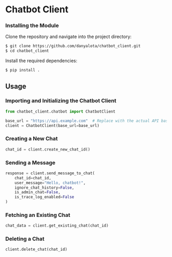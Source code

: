 # Chatbot Client

### Installing the Module

Clone the repository and navigate into the project directory:

```bash
$ git clone https://github.com/danyalota/chatbot_client.git
$ cd chatbot_client
```

Install the required dependencies:

```bash
$ pip install .
```

## Usage

### Importing and Initializing the Chatbot Client

```python
from chatbot_client.chatbot import ChatbotClient

base_url = "https://api.example.com"  # Replace with the actual API base URL
client = ChatbotClient(base_url=base_url)
```

### Creating a New Chat

```python
chat_id = client.create_new_chat_id()
```

### Sending a Message

```python
response = client.send_message_to_chat(
    chat_id=chat_id,
    user_message="Hello, chatbot!",
    ignore_chat_history=False,
    is_admin_chat=False,
    is_trace_log_enabled=False
)
```

### Fetching an Existing Chat

```python
chat_data = client.get_existing_chat(chat_id)
```

### Deleting a Chat

```python
client.delete_chat(chat_id)
```
